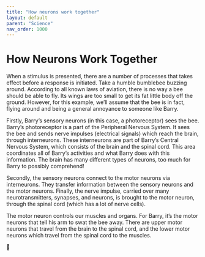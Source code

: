 ```yaml
---
title: "How neurons work together"
layout: default
parent: "Science"
nav_order: 1000
---
```


# How Neurons Work Together

When a stimulus is presented, there are a number of processes that takes effect before a response is initiated. Take a humble bumblebee buzzing around. According to all known laws of aviation, there is no way a bee should be able to fly. Its wings are too small to get its fat little body off the ground. However, for this example, we’ll assume that the bee is in fact, flying around and being a general annoyance to someone like Barry. 

Firstly, Barry’s sensory neurons (in this case, a photoreceptor) sees the bee. Barry’s photoreceptor is a part of the Peripheral Nervous System. It sees the bee and sends nerve impulses (electrical signals) which reach the brain, through interneurons. These interneurons are part of Barry’s Central Nervous System, which consists of the brain and the spinal cord. This area coordinates all of Barry’s activities and what Barry does with this information. The brain has many different types of neurons, too much for Barry to possibly comprehend!

Secondly, the sensory neurons connect to the motor neurons via interneurons. They transfer information between the sensory neurons and the motor neurons. Finally, the nerve impulse, carried over many neurotransmitters, synapses, and neurons, is brought to the motor neuron, through the spinal cord (which has a lot of nerve cells).

The motor neuron controls our muscles and organs. For Barry, it’s the motor neurons that tell his arm to swat the bee away. There are upper motor neurons that travel from the brain to the spinal cord, and the lower motor neurons which travel from the spinal cord to the muscles. 

🐝
